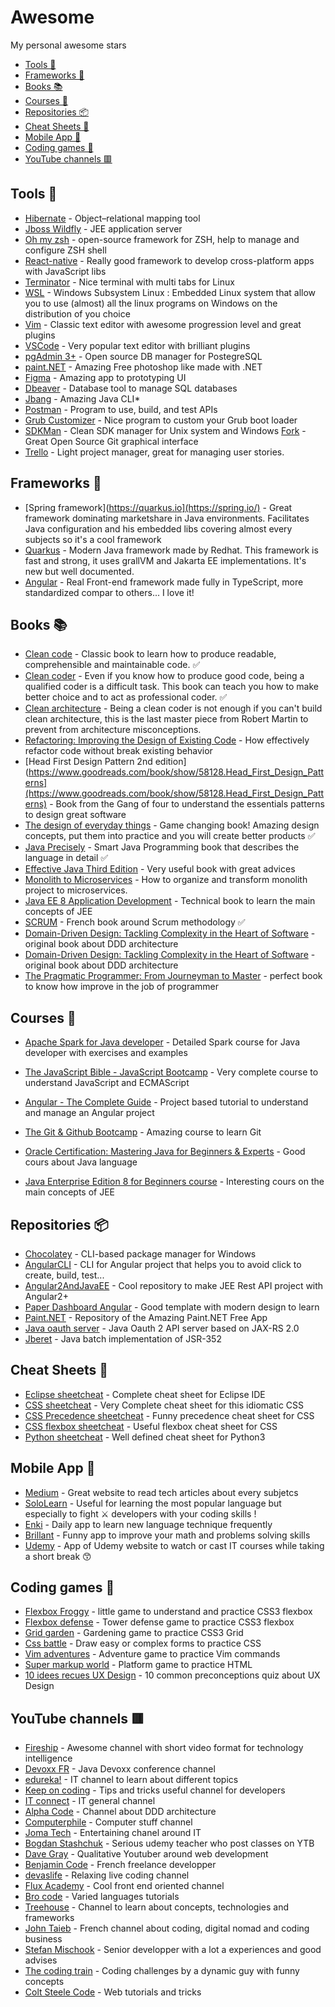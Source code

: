 # Awesome
My personal awesome stars

<!-- TOC start -->
- [Tools 🧰](#tools-)
- [Frameworks 🚀](#frameworks-)
- [Books 📚](#books-)
- [Courses 📼](#courses-)
- [Repositories 📦 ](#repositories-)
- [Cheat Sheets 📝](#cheat-sheets-)
- [Mobile App 📲](#mobile-app-)
- [Coding games 🎲](#coding-games-)
- [YouTube channels 🟥](#youtube-channels-)
<!-- TOC end -->

## Tools 🧰
- [Hibernate](https://hibernate.org/) - Object–relational mapping tool 
- [Jboss Wildfly](https://www.jboss.org/) - JEE application server
- [Oh my zsh](https://github.com/ohmyzsh/ohmyzsh#readme) - open-source framework for ZSH, help to manage and configure ZSH shell
- [React-native](https://github.com/facebook/react-native) - Really good framework to develop cross-platform apps with JavaScript libs  
- [Terminator](https://en.wikipedia.org/wiki/Terminator_(terminal_emulator)) - Nice terminal with multi tabs for Linux
- [WSL](https://docs.microsoft.com/en-us/windows/wsl/) - Windows Subsystem Linux : Embedded Linux system that allow you to use (almost) all the linux programs on Windows on the distribution of you choice
- [Vim](https://fr.wikipedia.org/wiki/Vim) - Classic text editor with awesome progression level and great plugins
- [VSCode](https://code.visualstudio.com/) - Very popular text editor with brilliant plugins
- [pgAdmin 3+](https://www.pgadmin.org/) - Open source DB manager for PostegreSQL
- [paint.NET](https://www.getpaint.net/) - Amazing Free photoshop like made with .NET 
- [Figma](https://www.figma.com/login) - Amazing app to prototyping UI
- [Dbeaver](https://dbeaver.io/) - Database tool to manage SQL databases
- [Jbang](https://www.jbang.dev/) - Amazing Java CLI*
- [Postman](https://www.postman.com/) - Program to use, build, and test APIs
- [Grub Customizer](https://doc.ubuntu-fr.org/grub-customizer) - Nice program to custom your Grub boot loader
- [SDKMan](https://sdkman.io) - Clean SDK manager for Unix system and Windows
[Fork](https://git-fork.com) - Great Open Source Git graphical interface 
- [Trello](https://trello.com) - Light project manager, great for managing user stories.

## Frameworks 🚀
- [Spring framework](https://quarkus.io](https://spring.io/) - Great framework dominating marketshare in Java environments. Facilitates Java configuration and his embedded libs covering almost every subjects so it's a cool framework
- [Quarkus](https://quarkus.io) - Modern Java framework made by Redhat. This framework is fast and strong, it uses grallVM and  Jakarta EE implementations. It's new but well documented.
- [Angular](https://angular.io/) - Real Front-end framework made fully in TypeScript, more standardized compar to others... I love it! 


## Books 📚
- [Clean code](https://www.goodreads.com/book/show/3735293-clean-code) - Classic book to learn how to produce readable, comprehensible and maintainable code. ✅ 
- [Clean coder](https://www.goodreads.com/book/show/10284614-the-clean-coder?from_search=true&from_srp=true&qid=f5euGcEWIy&rank=2) - Even if you know how to produce good code, being a qualified coder is a difficult task. This book can teach you how to make better choice and to act as professional coder. ✅
- [Clean architecture](https://www.goodreads.com/book/show/18043011-clean-architecture) - Being a clean coder is not enough if you can't build clean architecture, this is the last master piece from Robert Martin to prevent from architecture misconceptions.
- [Refactoring: Improving the Design of Existing Code](https://refactoring.com/) - How effectively refactor code without break existing behavior
- [Head First Design Pattern 2nd edition](https://www.goodreads.com/book/show/58128.Head_First_Design_Patterns](https://www.goodreads.com/book/show/58128.Head_First_Design_Patterns) - Book from the Gang of four to understand the essentials patterns to design great software
- [The design of everyday things](https://www.goodreads.com/book/show/840.The_Design_of_Everyday_Things) - Game changing book! Amazing design concepts, put them into practice and you will create better products ✅
- [Java Precisely](https://www.goodreads.com/book/show/666021.Java_Precisely) - Smart Java Programming book that describes the language in detail ✅ 
- [Effective Java Third Edition](https://www.goodreads.com/book/show/34927404-effective-java) - Very useful book with great advices
- [Monolith to Microservices](https://www.oreilly.com/library/view/monolith-to-microservices/9781492047834/) - How to organize and transform monolith project to microservices.
- [Java EE 8 Application Development](https://www.amazon.fr/Java-Application-Development-Enterprise-applications/dp/1788293673/ref=sr_1_2?__mk_fr_FR=%C3%85M%C3%85%C5%BD%C3%95%C3%91&crid=21OEXX3I4ASHP&keywords=Java+ee+8+application+dev&qid=1654111493&sprefix=java+ee+8+application+dev%2Caps%2C72&sr=8-2) - Technical book to learn the main concepts of JEE 
- [SCRUM](https://www.goodreads.com/book/show/51444247-scrum---5e-d) - French book around Scrum methodology ✅ 
- [Domain-Driven Design: Tackling Complexity in the Heart of Software](https://www.goodreads.com/book/show/179133.Domain_Driven_Design) - original book about DDD architecture
- [Domain-Driven Design: Tackling Complexity in the Heart of Software](https://www.goodreads.com/book/show/179133.Domain_Driven_Design) - original book about DDD architecture
- [The Pragmatic Programmer: From Journeyman to Master](https://www.goodreads.com/book/show/179133.Domain_Driven_Design) - perfect book to know how improve in the job of programmer


## Courses 📼
- [Apache Spark for Java developer](https://www.udemy.com/share/101ZBy3@AcDAEmXrqTBVf3pNgjn6YAg-xAoIkNX7rODfjxQwqLUMCIZZqO50oe9o6IyV4Cjc/) - Detailed Spark course for Java developer with exercises and examples 

- [The JavaScript Bible - JavaScript Bootcamp](https://www.udemy.com/course/javascript-bible/) - Very complete course to understand JavaScript and ECMAScript
- [Angular - The Complete Guide](https://www.udemy.com/course/the-complete-guide-to-angular-2) - Project based tutorial to understand and manage an Angular project
- [The Git & Github Bootcamp](https://www.udemy.com/course/git-and-github-bootcamp/) - Amazing course to learn Git
- [Oracle Certification: Mastering Java for Beginners & Experts](https://www.udemy.com/course/java-series/) - Good cours about Java language
- [Java Enterprise Edition 8 for Beginners course](https://www.udemy.com/course/java-enterprise-edition-8/) - Interesting cours on the main concepts of JEE


## Repositories 📦 
- [Chocolatey](https://github.com/chocolatey/choco) - CLI-based package manager for Windows
- [AngularCLI](https://github.com/angular/angular-cli?utm_source=mybridge&utm_medium=blog&utm_campaign=read_more) - CLI for Angular project that helps you to avoid click to create, build, test...
- [Angular2AndJavaEE](https://github.com/Angular2Guy/Angular2AndJavaEE) - Cool repository to make JEE Rest API project with Angular2+
- [Paper Dashboard Angular](https://github.com/creativetimofficial/paper-dashboard-angular) - Good template with modern design to learn
- [Paint.NET](https://github.com/paintdotnet) -  Repository of the Amazing Paint.NET Free App
- [Java oauth server](https://github.com/authlete/java-oauth-server) - Java Oauth 2 API server based on JAX-RS 2.0
- [Jberet](https://github.com/jberet) - Java batch implementation of JSR-352 

## Cheat Sheets 📝
- [Eclipse sheetcheat](https://github.com/pellaton/eclipse-cheatsheet) - Complete cheat sheet for Eclipse IDE
- [CSS sheetcheat](https://websitesetup.org/css3-cheat-sheet/) - Very Complete cheat sheet for this idiomatic CSS
- [CSS Precedence sheetcheat](https://specifishity.com/) - Funny precedence cheat sheet for CSS
- [CSS flexbox sheetcheat](https://yoksel.github.io/flex-cheatsheet/) - Useful flexbox cheat sheet for CSS
- [Python sheetcheat](https://www.google.com/url?sa=t&rct=j&q=&esrc=s&source=web&cd=&cad=rja&uact=8&ved=2ahUKEwjE16iR1cH2AhUMyxoKHRkKDpMQFnoECA4QAQ&url=https%3A%2F%2Fperso.limsi.fr%2Fpointal%2F_media%2Fpython%3Acours%3Amementopython3-english.pdf&usg=AOvVaw1ogJFUltssPPSBgs3nrU16) - Well defined cheat sheet for Python3

## Mobile App 📲
- [Medium](https://medium.com/) - Great website to read tech articles about every subjetcs
- [SoloLearn](https://www.sololearn.com/profile/13902886) - Useful for learning the most popular language but especially to fight ⚔️ developers with your coding skills !
- [Enki](https://www.enki.com/) - Daily app to learn new language technique frequently
- [Brillant](https://brilliant.org/home/) - Funny app to improve your math and problems solving skills
- [Udemy](https://www.udemy.com/) - App of Udemy website to watch or cast IT courses while taking a short break 😙

## Coding games 🎲
- [Flexbox Froggy](https://flexboxfroggy.com/) - little game to understand and practice CSS3 flexbox
- [Flexbox defense](http://www.flexboxdefense.com/) - Tower defense game to practice CSS3 flexbox
- [Grid garden](https://cssgridgarden.com/) - Gardening game to practice CSS3 Grid
- [Css battle](https://cssbattle.dev/) - Draw easy or complex forms to practice CSS
- [Vim adventures](https://vim-adventures.com/) - Adventure game to practice Vim commands
- [Super markup world](https://supermarkupworld.com/) - Platform game to practice HTML
- [10 idees recues UX Design](https://10ideesrecuesenuxdesign.castoretpollux.com/fr/) - 10 common preconceptions quiz about UX Design 

## YouTube channels 🟥
- [Fireship](https://www.youtube.com/c/Fireship) - Awesome channel with short video format for technology intelligence
- [Devoxx FR](https://www.youtube.com/channel/UCsVPQfo5RZErDL41LoWvk0A) - Java Devoxx conference channel
- [edureka!](https://www.youtube.com/c/edurekaIN) - IT channel to learn about different topics
- [Keep on coding](https://www.youtube.com/c/KeepOnCoding) - Tips and tricks useful channel for developers
- [IT connect](https://www.youtube.com/c/It-connectFr) - IT general channel 
- [Alpha Code](https://www.youtube.com/c/AlphaCode8) - Channel about DDD architecture
- [Computerphile](https://www.youtube.com/user/Computerphile) - Computer stuff channel
- [Joma Tech](https://www.youtube.com/c/JomaOppa) - Entertaining chanel around IT
- [Bogdan Stashchuk](https://www.youtube.com/c/CodingTutorials) - Serious udemy teacher who post classes on YTB
- [Dave Gray](https://www.youtube.com/c/DaveGrayTeachesCode/videos) - Qualitative Youtuber around web development 
- [Benjamin Code](https://www.youtube.com/c/BenjaminCode) - French freelance developper 
- [devaslife](https://www.youtube.com/channel/UC7yZ6keOGsvERMp2HaEbbXQ) - Relaxing live coding channel 
- [Flux Academy](https://www.youtube.com/c/FluxWithRanSegall) - Cool front end oriented channel 
- [Bro code](https://www.youtube.com/c/BroCodez) - Varied languages tutorials
- [Treehouse](https://www.youtube.com/c/gotreehouse/videos) - Channel to learn about concepts, technologies and frameworks
- [John Taieb](https://www.youtube.com/c/JohnTaieb) - French channel about coding, digital nomad and coding business
- [Stefan Mischook](https://www.youtube.com/c/StefanMischook) - Senior developper with a lot a experiences and good advises 
- [The coding train](https://www.youtube.com/c/TheCodingTrain) - Coding challenges by a dynamic guy with funny concepts 
- [Colt Steele Code](https://www.youtube.com/c/ColtSteeleCode) - Web tutorials and tricks



